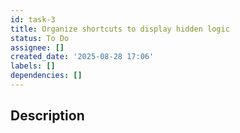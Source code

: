 ```yaml
---
id: task-3
title: Organize shortcuts to display hidden logic
status: To Do
assignee: []
created_date: '2025-08-28 17:06'
labels: []
dependencies: []
---
```


## Description
